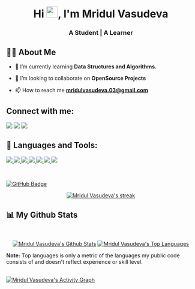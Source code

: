 <!-- <a href="#"><img width="100%" height="auto" src="https://i.imgur.com/iXuL1HG.png" height="175px"/></a> -->

<h1 align="center">Hi <img src="https://raw.githubusercontent.com/MartinHeinz/MartinHeinz/master/wave.gif" width="30px">, I'm Mridul Vasudeva</h1>
<h3 align="center">A Student | A Learner</h3>


## 🙋‍♂️ About Me


- 🌱 I’m currently learning **Data Structures and Algorithms.**

- 👯 I’m looking to collaborate on **OpenSource Projects**


- 📫 How to reach me **mridulvasudeva.03@gmail.com**


## Connect with me:
<p align="left">

<a href = "https://www.linkedin.com/in/mridul-vasudeva-325a55222/"><img src="https://img.icons8.com/fluent/48/000000/linkedin.png"/></a>
<a href = "https://twitter.com/MridulVasudeva"><img src="https://img.icons8.com/fluent/48/000000/twitter.png"/></a>
<a href = "https://www.instagram.com/mridul_vasudeva/"><img src="https://img.icons8.com/fluent/48/000000/instagram-new.png"/></a>


## 🚀 Languages and Tools:

<p align="left"> 
    <a href="https://www.cprogramming.com/">
    <img src="https://img.icons8.com/color/48/000000/c-programming.png"/>
    <a href="https://isocpp.org/" target="_blank">
    <img src="https://img.icons8.com/color/48/000000/c-plus-plus-logo.png"/>
    <a href="https://www.java.com" target="_blank"> <img src="https://img.icons8.com/color/48/000000/java-coffee-cup-logo.png"/> </a>
    <a href="https://www.python.org" target="_blank"> <img src="https://img.icons8.com/color/48/000000/python.png"/> </a>    
    <a href="https://git-scm.com/" target="_blank"> <img src="https://img.icons8.com/color/48/000000/git.png"/> </a> 
    <a href="">
    <a href="https://www.w3.org/html/" target="_blank"> <img src="https://img.icons8.com/color/48/000000/html-5.png"/> </a> 
    <a href="https://www.w3schools.com/css/" target="_blank"> <img src="https://img.icons8.com/color/48/000000/css3.png"/> </a> 
</p>

<br/>


<a href="https://github.com/SubhamRaoniar28?tab=followers"><img src="https://img.shields.io/github/followers/Mridul1703?label=Followers&style=social" alt="GitHub Badge"></a>

<p align="center">
    <a href="https://github.com/Mridul1703/github-readme-streak-stats">
        <img title="🔥 Get streak stats for your profile at git.io/streak-stats" alt="Mridul Vasudeva's streak" src="https://github-readme-streak-stats.herokuapp.com/?user=Mridul1703&theme=black-ice&hide_border=true&stroke=0000&background=060A0CD0"/>
    </a>
</p>

## 📊 My Github Stats

  <br/>
   <p align="center">
    <a href="https://github.com/Mridul1703/github-readme-stats"><img alt="Mridul Vasudeva's Github Stats" src="https://github-readme-stats.vercel.app/api?username=Mridul1703&show_icons=true&count_private=true&theme=react&hide_border=true&bg_color=000000" /></a>
  <a href="https://github.com/Mridul1703/github-readme-stats"><img alt="Mridul Vasudeva's Top Languages" src="https://github-readme-stats.vercel.app/api/top-langs/?username=Mridul1703&langs_count=8&count_private=true&layout=compact&theme=react&hide_border=true&bg_color=000000" /></a>
  <br/>
       </p>
  <b>Note:</b> Top languages is only a metric of the languages my public code consists of and doesn't reflect experience or skill level.


<br/>
<br/>

<a href="https://github.com/Mridul1703/github-readme-activity-graph"><img alt="Mridul Vasudeva's Activity Graph" src="https://activity-graph.herokuapp.com/graph?username=Mridul1703&bg_color=0D1117&color=5BCDEC&line=5BCDEC&point=FFFFFF&hide_border=true" /></a>

<br/>
<br/>


</p>

<!-- ## ❤ Views and Followers -->
<!-- <a href="https://github.com/Meghna-DAS/github-profile-views-counter">
    <img src="https://komarev.com/ghpvc/?username=Mridul1703"> -->
<!-- </a>
